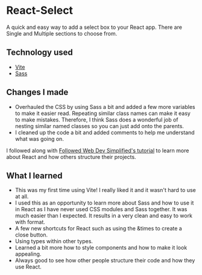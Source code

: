 # React-Select

A quick and easy way to add a select box to your React app. There are Single and Multiple sections to choose from.

## Technology used

- [Vite](https://vitejs.dev/)
- [Sass](https://sass-lang.com/)

## Changes I made

- Overhauled the CSS by using Sass a bit and added a few more variables to make it easier read. Repeating similar class names can make it easy to make mistakes. Therefore, I think Sass does a wonderful job of nesting similar named classes so you can just add onto the parents.
- I cleaned up the code a bit and added comments to help me understand what was going on.

I followed along with
[Followed Web Dev Simplified's tutorial](https://github.com/WebDevSimplified/react-select) to learn more about React and how others structure their projects.

## What I learned

- This was my first time using Vite! I really liked it and it wasn't hard to use at all.
- I used this as an opportunity to learn more about Sass and how to use it in React as I have never used CSS modules and Sass together. It was much easier than I expected. It results in a very clean and easy to work with format.
- A few new shortcuts for React such as using the &times to create a close button.
- Using types within other types.
- Learned a bit more how to style components and how to make it look appealing.
- Always good to see how other people structure their code and how they use React.

